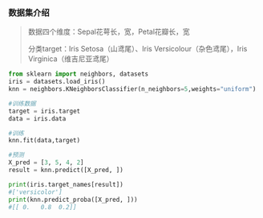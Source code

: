 ### 数据集介绍

> 数据四个维度：Sepal花萼长，宽，Petal花瓣长，宽
>
> 分类target：Iris Setosa（山鸢尾）、Iris Versicolour（杂色鸢尾），Iris Virginica（维吉尼亚鸢尾）

```py
from sklearn import neighbors, datasets
iris = datasets.load_iris()
knn = neighbors.KNeighborsClassifier(n_neighbors=5,weights="uniform")

#训练数据
target = iris.target
data = iris.data

#训练
knn.fit(data,target)

#预测
X_pred = [3, 5, 4, 2]
result = knn.predict([X_pred, ])

print(iris.target_names[result])
#['versicolor']
print(knn.predict_proba([X_pred, ]))
#[[ 0.   0.8  0.2]]
```



